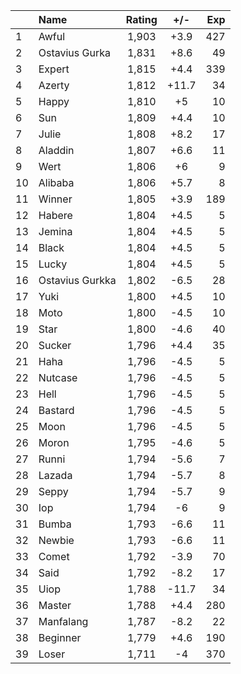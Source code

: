 | |Name|Rating|+/-|Exp|
|-|:---|:----:|:-:|--:|
|1|Awful|1,903|+3.9|427|
|2|Ostavius Gurka|1,831|+8.6|49|
|3|Expert|1,815|+4.4|339|
|4|Azerty|1,812|+11.7|34|
|5|Happy|1,810|+5|10|
|6|Sun|1,809|+4.4|10|
|7|Julie|1,808|+8.2|17|
|8|Aladdin|1,807|+6.6|11|
|9|Wert|1,806|+6|9|
|10|Alibaba|1,806|+5.7|8|
|11|Winner|1,805|+3.9|189|
|12|Habere|1,804|+4.5|5|
|13|Jemina|1,804|+4.5|5|
|14|Black|1,804|+4.5|5|
|15|Lucky|1,804|+4.5|5|
|16|Ostavius Gurkka|1,802|-6.5|28|
|17|Yuki|1,800|+4.5|10|
|18|Moto|1,800|-4.5|10|
|19|Star|1,800|-4.6|40|
|20|Sucker|1,796|+4.4|35|
|21|Haha|1,796|-4.5|5|
|22|Nutcase|1,796|-4.5|5|
|23|Hell|1,796|-4.5|5|
|24|Bastard|1,796|-4.5|5|
|25|Moon|1,796|-4.5|5|
|26|Moron|1,795|-4.6|5|
|27|Runni|1,794|-5.6|7|
|28|Lazada|1,794|-5.7|8|
|29|Seppy|1,794|-5.7|9|
|30|Iop|1,794|-6|9|
|31|Bumba|1,793|-6.6|11|
|32|Newbie|1,793|-6.6|11|
|33|Comet|1,792|-3.9|70|
|34|Said|1,792|-8.2|17|
|35|Uiop|1,788|-11.7|34|
|36|Master|1,788|+4.4|280|
|37|Manfalang|1,787|-8.2|22|
|38|Beginner|1,779|+4.6|190|
|39|Loser|1,711|-4|370|
